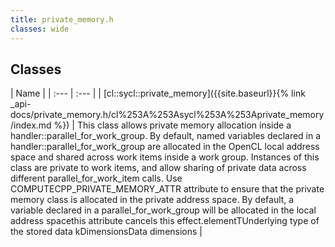```yaml
---
title: private_memory.h
classes: wide
---
```

## Classes

  | Name |
| :--- | :--- |
| [cl::sycl::private\_memory]({{site.baseurl}}{% link _api-docs/private_memory.h/cl%253A%253Asycl%253A%253Aprivate_memory/index.md %}) | This class allows private memory allocation inside a handler::parallel_for_work_group. By default, named variables declared in a handler::parallel_for_work_group are allocated in the OpenCL local address space and shared across work items inside a work group. Instances of this class are private to work items, and allow sharing of private data across different parallel_for_work_item calls. Use COMPUTECPP_PRIVATE_MEMORY_ATTR attribute to ensure that the private memory class is allocated in the private address space. By default, a variable declared in a parallel_for_work_group will be allocated in the local address spacethis attribute cancels this effect.elementTUnderlying type of the stored data kDimensionsData dimensions  |

